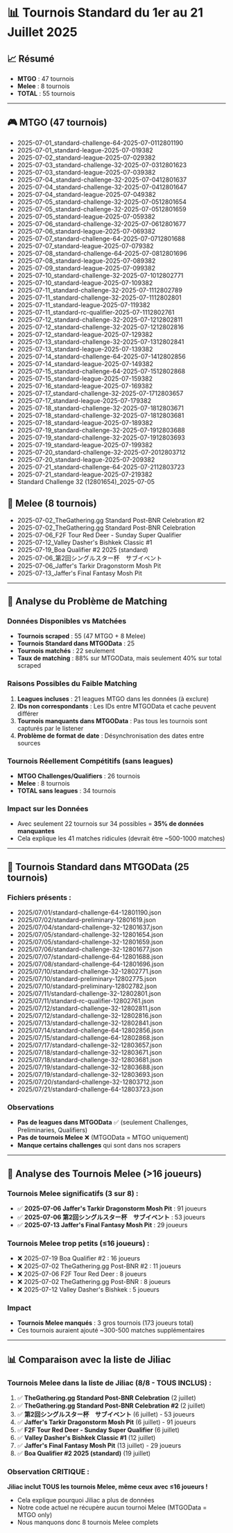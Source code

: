 # 📊 Tournois Standard du 1er au 21 Juillet 2025

## 📈 Résumé
- **MTGO** : 47 tournois
- **Melee** : 8 tournois  
- **TOTAL** : 55 tournois

---

## 🎮 MTGO (47 tournois)

- 2025-07-01_standard-challenge-64-2025-07-0112801190
- 2025-07-01_standard-league-2025-07-019382
- 2025-07-02_standard-league-2025-07-029382
- 2025-07-03_standard-challenge-32-2025-07-0312801623
- 2025-07-03_standard-league-2025-07-039382
- 2025-07-04_standard-challenge-32-2025-07-0412801637
- 2025-07-04_standard-challenge-32-2025-07-0412801647
- 2025-07-04_standard-league-2025-07-049382
- 2025-07-05_standard-challenge-32-2025-07-0512801654
- 2025-07-05_standard-challenge-32-2025-07-0512801659
- 2025-07-05_standard-league-2025-07-059382
- 2025-07-06_standard-challenge-32-2025-07-0612801677
- 2025-07-06_standard-league-2025-07-069382
- 2025-07-07_standard-challenge-64-2025-07-0712801688
- 2025-07-07_standard-league-2025-07-079382
- 2025-07-08_standard-challenge-64-2025-07-0812801696
- 2025-07-08_standard-league-2025-07-089382
- 2025-07-09_standard-league-2025-07-099382
- 2025-07-10_standard-challenge-32-2025-07-1012802771
- 2025-07-10_standard-league-2025-07-109382
- 2025-07-11_standard-challenge-32-2025-07-1112802789
- 2025-07-11_standard-challenge-32-2025-07-1112802801
- 2025-07-11_standard-league-2025-07-119382
- 2025-07-11_standard-rc-qualifier-2025-07-1112802761
- 2025-07-12_standard-challenge-32-2025-07-1212802811
- 2025-07-12_standard-challenge-32-2025-07-1212802816
- 2025-07-12_standard-league-2025-07-129382
- 2025-07-13_standard-challenge-32-2025-07-1312802841
- 2025-07-13_standard-league-2025-07-139382
- 2025-07-14_standard-challenge-64-2025-07-1412802856
- 2025-07-14_standard-league-2025-07-149382
- 2025-07-15_standard-challenge-64-2025-07-1512802868
- 2025-07-15_standard-league-2025-07-159382
- 2025-07-16_standard-league-2025-07-169382
- 2025-07-17_standard-challenge-32-2025-07-1712803657
- 2025-07-17_standard-league-2025-07-179382
- 2025-07-18_standard-challenge-32-2025-07-1812803671
- 2025-07-18_standard-challenge-32-2025-07-1812803681
- 2025-07-18_standard-league-2025-07-189382
- 2025-07-19_standard-challenge-32-2025-07-1912803688
- 2025-07-19_standard-challenge-32-2025-07-1912803693
- 2025-07-19_standard-league-2025-07-199382
- 2025-07-20_standard-challenge-32-2025-07-2012803712
- 2025-07-20_standard-league-2025-07-209382
- 2025-07-21_standard-challenge-64-2025-07-2112803723
- 2025-07-21_standard-league-2025-07-219382
- Standard Challenge 32 (12801654)_2025-07-05

## 🎯 Melee (8 tournois)
- 2025-07-02_TheGathering.gg Standard Post-BNR Celebration #2
- 2025-07-02_TheGathering.gg Standard Post-BNR Celebration
- 2025-07-06_F2F Tour Red Deer - Sunday Super Qualifier
- 2025-07-12_Valley Dasher's Bishkek Classic #1
- 2025-07-19_Boa Qualifier #2 2025 (standard)
- 2025-07-06_第2回シングルスター杯　サブイベント
- 2025-07-06_Jaffer's Tarkir Dragonstorm Mosh Pit
- 2025-07-13_Jaffer's Final Fantasy Mosh Pit

---

## 🚨 Analyse du Problème de Matching

### Données Disponibles vs Matchées
- **Tournois scraped** : 55 (47 MTGO + 8 Melee)
- **Tournois Standard dans MTGOData** : 25 
- **Tournois matchés** : 22 seulement
- **Taux de matching** : 88% sur MTGOData, mais seulement 40% sur total scraped

### Raisons Possibles du Faible Matching
1. **Leagues incluses** : 21 leagues MTGO dans les données (à exclure)
2. **IDs non correspondants** : Les IDs entre MTGOData et cache peuvent différer
3. **Tournois manquants dans MTGOData** : Pas tous les tournois sont capturés par le listener
4. **Problème de format de date** : Désynchronisation des dates entre sources

### Tournois Réellement Compétitifs (sans leagues)
- **MTGO Challenges/Qualifiers** : 26 tournois
- **Melee** : 8 tournois
- **TOTAL sans leagues** : 34 tournois

### Impact sur les Données
- Avec seulement 22 tournois sur 34 possibles = **35% de données manquantes**
- Cela explique les 41 matches ridicules (devrait être ~500-1000 matches)

---

## 📂 Tournois Standard dans MTGOData (25 tournois)

### Fichiers présents :
- 2025/07/01/standard-challenge-64-12801190.json
- 2025/07/02/standard-preliminary-12801619.json
- 2025/07/04/standard-challenge-32-12801637.json
- 2025/07/05/standard-challenge-32-12801654.json
- 2025/07/05/standard-challenge-32-12801659.json
- 2025/07/06/standard-challenge-32-12801677.json
- 2025/07/07/standard-challenge-64-12801688.json
- 2025/07/08/standard-challenge-64-12801696.json
- 2025/07/10/standard-challenge-32-12802771.json
- 2025/07/10/standard-preliminary-12802775.json
- 2025/07/10/standard-preliminary-12802782.json
- 2025/07/11/standard-challenge-32-12802801.json
- 2025/07/11/standard-rc-qualifier-12802761.json
- 2025/07/12/standard-challenge-32-12802811.json
- 2025/07/12/standard-challenge-32-12802816.json
- 2025/07/13/standard-challenge-32-12802841.json
- 2025/07/14/standard-challenge-64-12802856.json
- 2025/07/15/standard-challenge-64-12802868.json
- 2025/07/17/standard-challenge-32-12803657.json
- 2025/07/18/standard-challenge-32-12803671.json
- 2025/07/18/standard-challenge-32-12803681.json
- 2025/07/19/standard-challenge-32-12803688.json
- 2025/07/19/standard-challenge-32-12803693.json
- 2025/07/20/standard-challenge-32-12803712.json
- 2025/07/21/standard-challenge-64-12803723.json

### Observations
- **Pas de leagues dans MTGOData** ✅ (seulement Challenges, Preliminaries, Qualifiers)
- **Pas de tournois Melee** ❌ (MTGOData = MTGO uniquement)
- **Manque certains challenges** qui sont dans nos scrapers

---

## 🎯 Analyse des Tournois Melee (>16 joueurs)

### Tournois Melee significatifs (3 sur 8) :
- ✅ **2025-07-06 Jaffer's Tarkir Dragonstorm Mosh Pit** : 91 joueurs
- ✅ **2025-07-06 第2回シングルスター杯　サブイベント** : 53 joueurs  
- ✅ **2025-07-13 Jaffer's Final Fantasy Mosh Pit** : 29 joueurs

### Tournois Melee trop petits (≤16 joueurs) :
- ❌ 2025-07-19 Boa Qualifier #2 : 16 joueurs
- ❌ 2025-07-02 TheGathering.gg Post-BNR #2 : 11 joueurs
- ❌ 2025-07-06 F2F Tour Red Deer : 8 joueurs
- ❌ 2025-07-02 TheGathering.gg Post-BNR : 8 joueurs
- ❌ 2025-07-12 Valley Dasher's Bishkek : 5 joueurs

### Impact
- **Tournois Melee manqués** : 3 gros tournois (173 joueurs total)
- Ces tournois auraient ajouté ~300-500 matches supplémentaires

---

## 📊 Comparaison avec la liste de Jiliac

### Tournois Melee dans la liste de Jiliac (8/8 - TOUS INCLUS) :
1. ✅ **TheGathering.gg Standard Post-BNR Celebration** (2 juillet)
2. ✅ **TheGathering.gg Standard Post-BNR Celebration #2** (2 juillet)
3. ✅ **第2回シングルスター杯　サブイベント** (6 juillet) - 53 joueurs
4. ✅ **Jaffer's Tarkir Dragonstorm Mosh Pit** (6 juillet) - 91 joueurs
5. ✅ **F2F Tour Red Deer - Sunday Super Qualifier** (6 juillet)
6. ✅ **Valley Dasher's Bishkek Classic #1** (12 juillet)
7. ✅ **Jaffer's Final Fantasy Mosh Pit** (13 juillet) - 29 joueurs
8. ✅ **Boa Qualifier #2 2025 (standard)** (19 juillet)

### Observation CRITIQUE :
**Jiliac inclut TOUS les tournois Melee, même ceux avec ≤16 joueurs !**
- Cela explique pourquoi Jiliac a plus de données
- Notre code actuel ne récupère aucun tournoi Melee (MTGOData = MTGO only)
- Nous manquons donc 8 tournois Melee complets
